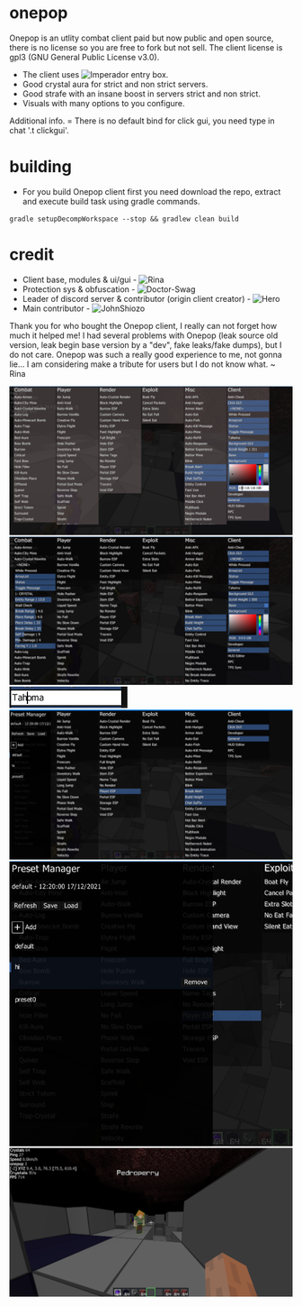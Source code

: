 # onepop
Onepop is an utlity combat client paid but now public and open source, there is no license so you are free to fork but not sell.
The client license is gpl3 (GNU General Public License v3.0).

* The client uses ![Imperador](https://github.com/SirRina/Imperador-Widgets) entry box.
* Good crystal aura for strict and non strict servers.
* Good strafe with an insane boost in servers strict and non strict.
* Visuals with many options to you configure.

Additional info.
= There is no default bind for click gui, you need type in chat '.t clickgui'.

# building
- For you build Onepop client first you need download the repo, extract and execute build task using gradle commands.

```
gradle setupDecompWorkspace --stop && gradlew clean build
```

# credit
- Client base, modules & ui/gui - ![Rina](https://github.com/SirRina)
- Protection sys & obfuscation - ![Doctor-Swag](https://github.com/doctor-swag)
- Leader of discord server & contributor (origin client creator) - ![Hero](https://github.com/HeroGlaucoP)
- Main contributor - ![JohnShiozo](https://github.com/JohnShiozo)

 Thank you for who bought the Onepop client, I really can not forget how much it helped me!
 I had several problems with Onepop (leak source old version, leak begin base version by a "dev", fake leaks/fake dumps), but I do not care.
 Onepop was such a really good experience to me, not gonna lie... I am considering make a tribute for users but I do not know what.
 ~ Rina

![Alt text](/splash/splash_1.png?raw=true)
![Alt text](/splash/splash_2.png?raw=true)
![Alt text](/splash/splash_3.png?raw=true)
![Alt text](/splash/splash_4.png?raw=true)
![Alt text](/splash/splash_5.png?raw=true)
![Alt text](/splash/splash_6.png?raw=true)
